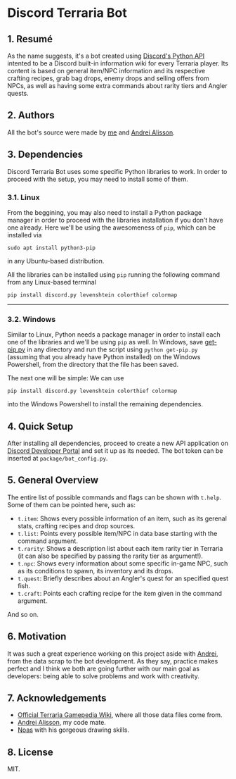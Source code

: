 # Discord Terraria Bot

## 1. Resumé
As the name suggests, it's a bot created using [Discord's Python API](https://discord.com/developers/docs/intro) intented to be a Discord built-in information wiki for every Terraria player. Its content is based on general item/NPC information and its respective crafting recipes, grab bag drops, enemy drops and selling offers from NPCs, as well as having some extra commands about rarity tiers and Angler quests.

## 2. Authors
All the bot's source were made by [me](https://github.com/natan-dot-com) and [Andrei Alisson](https://github.com/AndreiAlisson).

## 3. Dependencies
Discord Terraria Bot uses some specific Python libraries to work. In order to proceed with the setup, you may need to install some of them. 

### 3.1. Linux
From the beggining, you may also need to install a Python package manager in order to proceed with the libraries installation if you don't have one already. Here we'll be using the awesomeness of ```pip```, which can be installed via
```
sudo apt install python3-pip
```
in any Ubuntu-based distribution.

All the libraries can be installed using ```pip``` running the following command from any Linux-based terminal
```
pip install discord.py levenshtein colorthief colormap
```
---

### 3.2. Windows
Similar to Linux, Python needs a package manager in order to install each one of the libraries and we'll be using ```pip``` as well. In Windows, save [get-pip.py](https://bootstrap.pypa.io/get-pip.py) in any directory and run the script using ```python get-pip.py``` (assuming that you already have Python installed) on the Windows Powershell, from the directory that the file has been saved.

The next one will be simple: We can use
```
pip install discord.py levenshtein colorthief colormap
```
into the Windows Powershell to install the remaining dependencies.

## 4. Quick Setup
After installing all dependencies, proceed to create a new API application on [Discord Developer Portal](https://discord.com/developers/applications) and set it up as its needed. The bot token can be inserted at ```package/bot_config.py```.

## 5. General Overview
The entire list of possible commands and flags can be shown with ```t.help```. Some of them can be pointed here, such as:

* ```t.item```: Shows every possible information of an item, such as its gerenal stats, crafting recipes and drop sources.
* ```t.list```: Points every possible item/NPC in data base starting with the command argument.
* ```t.rarity```: Shows a description list about each item rarity tier in Terraria (it can also be specified by passing the rarity tier as argument!).
* ```t.npc```: Shows every information about some specific in-game NPC, such as its conditions to spawn, its inventory and its drops.
* ```t.quest```: Briefly describes about an Angler's quest for an specified quest fish.
* ```t.craft```: Points each crafting recipe for the item given in the command argument.

And so on.

## 6. Motivation
It was such a great experience working on this project aside with [Andrei](https://github.com/AndreiAlisson), from the data scrap to the bot development. As they say, practice makes perfect and I think we both are going further with our main goal as developers: being able to solve problems and work with creativity.

## 7. Acknowledgements
* [Official Terraria Gamepedia Wiki](https://terraria.fandom.com/wiki/), where all those data files come from.
* [Andrei Alisson](https://github.com/AndreiAlisson), my code mate.
* [Noas](https://www.instagram.com/noas.z/) with his gorgeous drawing skills.

## 8. License
MIT.

